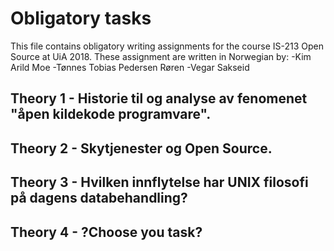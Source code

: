 # Obligatory tasks

This file contains obligatory writing assignments for the course IS-213 Open Source at UiA 2018.
These assignment are written in Norwegian by:
-Kim Arild Moe
-Tønnes Tobias Pedersen Røren
-Vegar Sakseid

## Theory 1 - Historie til og analyse av fenomenet "åpen kildekode programvare".

## Theory 2 - Skytjenester og Open Source.

## Theory 3 - Hvilken innflytelse har UNIX filosofi på dagens databehandling?

## Theory 4 - ?Choose you task?
